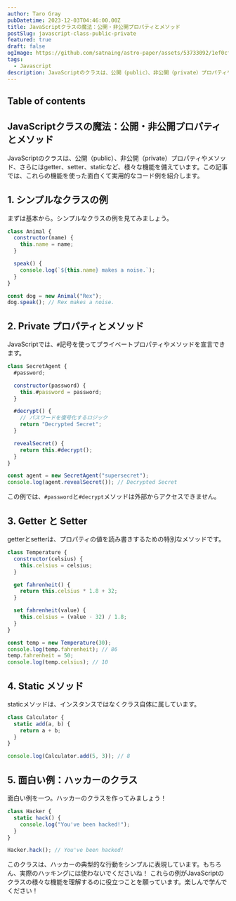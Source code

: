 ```yaml
---
author: Taro Gray
pubDatetime: 2023-12-03T04:46:00.00Z
title: JavaScriptクラスの魔法：公開・非公開プロパティとメソッド
postSlug: javascript-class-public-private
featured: true
draft: false
ogImage: https://github.com/satnaing/astro-paper/assets/53733092/1ef0cf03-8137-4d67-ac81-84a032119e3a
tags:
  - Javascript
description: JavaScriptのクラスは、公開（public）、非公開（private）プロパティやメソッド、さらにはgetter、setter、staticなど、様々な機能を備えています。この記事では、これらの機能を使った面白くて実用的なコード例を紹介します。
---
```


## Table of contents

## JavaScriptクラスの魔法：公開・非公開プロパティとメソッド

JavaScriptのクラスは、公開（public）、非公開（private）プロパティやメソッド、さらにはgetter、setter、staticなど、様々な機能を備えています。この記事では、これらの機能を使った面白くて実用的なコード例を紹介します。

## 1. シンプルなクラスの例

まずは基本から。シンプルなクラスの例を見てみましょう。

```javascript
class Animal {
  constructor(name) {
    this.name = name;
  }

  speak() {
    console.log(`${this.name} makes a noise.`);
  }
}

const dog = new Animal("Rex");
dog.speak(); // Rex makes a noise.
```

## 2. Private プロパティとメソッド

JavaScriptでは、`#`記号を使ってプライベートプロパティやメソッドを宣言できます。

```javascript
class SecretAgent {
  #password;

  constructor(password) {
    this.#password = password;
  }

  #decrypt() {
    // パスワードを復号化するロジック
    return "Decrypted Secret";
  }

  revealSecret() {
    return this.#decrypt();
  }
}

const agent = new SecretAgent("supersecret");
console.log(agent.revealSecret()); // Decrypted Secret
```

この例では、`#password`と`#decrypt`メソッドは外部からアクセスできません。

## 3. Getter と Setter

getterとsetterは、プロパティの値を読み書きするための特別なメソッドです。

```javascript
class Temperature {
  constructor(celsius) {
    this.celsius = celsius;
  }

  get fahrenheit() {
    return this.celsius * 1.8 + 32;
  }

  set fahrenheit(value) {
    this.celsius = (value - 32) / 1.8;
  }
}

const temp = new Temperature(30);
console.log(temp.fahrenheit); // 86
temp.fahrenheit = 50;
console.log(temp.celsius); // 10
```

## 4. Static メソッド

staticメソッドは、インスタンスではなくクラス自体に属しています。

```javascript
class Calculator {
  static add(a, b) {
    return a + b;
  }
}

console.log(Calculator.add(5, 3)); // 8
```

## 5. 面白い例：ハッカーのクラス

面白い例を一つ。ハッカーのクラスを作ってみましょう！

```javascript
class Hacker {
  static hack() {
    console.log("You've been hacked!");
  }
}

Hacker.hack(); // You've been hacked!
```

このクラスは、ハッカーの典型的な行動をシンプルに表現しています。もちろん、実際のハッキングには使わないでくださいね！
これらの例がJavaScriptのクラスの様々な機能を理解するのに役立つことを願っています。楽しんで学んでください！
